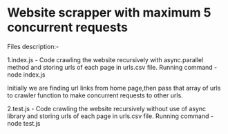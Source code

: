 # Website scrapper with maximum 5 concurrent requests

Files description:-

1.index.js - Code crawling the website recursively with async.parallel method and storing urls of each page in urls.csv file.
Running command - node index.js

Initially we are finding url links from home page,then pass that array of urls to crawler function to make concurrent requests to other urls.

2.test.js - Code crawling the website recursively without use of async library and storing urls of each page in urls.csv file.
Running command - node test.js
